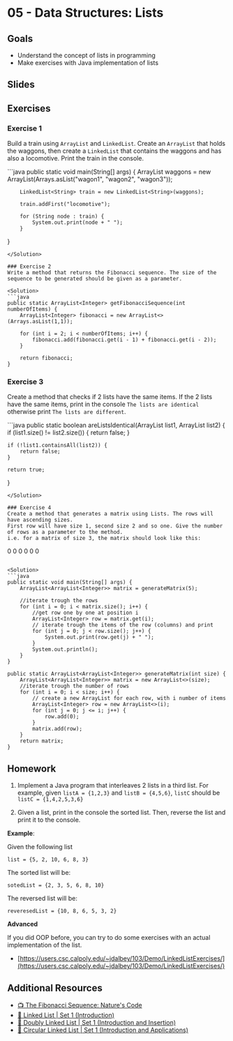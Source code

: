 # 05 - Data Structures: Lists

<Teacher name="Anca"></Teacher>

## Goals
- Understand the concept of lists in programming
- Make exercises with Java implementation of lists

## Slides

<GoogleSlides src="https://docs.google.com/presentation/d/e/2PACX-1vSr6F6309N3wBgzfe9wGyP-vbW7q794IycXIBDTG0yUwONrLYB3Z3S0EoDnv3-B4D0vOqb8pFLU6Zgp/embed?start=false&loop=false&delayms=3000"></GoogleSlides>

## Exercises

### Exercise 1
Build a train using `ArrayList` and `LinkedList`. Create an `ArrayList` that holds the waggons, then create a `LinkedList` that contains the waggons and has also a locomotive. Print the train in the console.

<Solution>
```java
public static void main(String[] args) {
        ArrayList<String> waggons = new ArrayList<String>(Arrays.asList("wagon1", "wagon2", "wagon3"));

        LinkedList<String> train = new LinkedList<String>(waggons);

        train.addFirst("locomotive");

        for (String node : train) {
            System.out.print(node + " ");
        }
}
```
</Solution>

### Exercise 2
Write a method that returns the Fibonacci sequence. The size of the sequence to be generated should be given as a parameter.

<Solution>
```java
public static ArrayList<Integer> getFibonacciSequence(int numberOfItems) {
    ArrayList<Integer> fibonacci = new ArrayList<>(Arrays.asList(1,1));

    for (int i = 2; i < numberOfItems; i++) {
        fibonacci.add(fibonacci.get(i - 1) + fibonacci.get(i - 2));
    }

    return fibonacci;
}
```
</Solution>

### Exercise 3
Create a method that checks if 2 lists have the same items.
If the 2 lists have the same items, print in the console `The lists are identical` otherwise print `The lists are different`.

<Solution>
```java
public static boolean areListsIdentical(ArrayList<String> list1, ArrayList<String> list2) {
    if (list1.size() != list2.size()) {
        return false;
    }
    
    if (!list1.containsAll(list2)) {
        return false;
    }

    return true;
}
```
</Solution>

### Exercise 4
Create a method that generates a matrix using Lists. The rows will have ascending sizes.
First row will have size 1, second size 2 and so one. Give the number of rows as a parameter to the method. 
i.e. for a matrix of size 3, the matrix should look like this:

```
0
0 0
0 0 0
```

<Solution>
```java
public static void main(String[] args) {
    ArrayList<ArrayList<Integer>> matrix = generateMatrix(5);

    //iterate trough the rows
    for (int i = 0; i < matrix.size(); i++) {
        //get row one by one at position i
        ArrayList<Integer> row = matrix.get(i);
        // iterate trough the items of the row (columns) and print
        for (int j = 0; j < row.size(); j++) {
            System.out.print(row.get(j) + " ");
        }
        System.out.println();
    }
}

public static ArrayList<ArrayList<Integer>> generateMatrix(int size) {
    ArrayList<ArrayList<Integer>> matrix = new ArrayList<>(size);
    //iterate trough the number of rows
    for (int i = 0; i < size; i++) {
        // create a new ArrayList for each row, with i number of items
        ArrayList<Integer> row = new ArrayList<>(i);
        for (int j = 0; j <= i; j++) {
            row.add(0);
        }
        matrix.add(row);
    }
    return matrix;
}
```
</Solution>

## Homework

1. Implement a Java program that interleaves 2 lists in a third list.
For example, given `listA = {1,2,3}` and `listB = {4,5,6}`, `listC` should be `listC = {1,4,2,5,3,6}`

2. Given a list, print in the console the sorted list. Then, reverse the list and print it to the console.

**Example**:  

Given the following list

`list = {5, 2, 10, 6, 8, 3}`

The sorted list will be:

`sotedList = {2, 3, 5, 6, 8, 10}`

The reversed list will be:

`reveresedList = {10, 8, 6, 5, 3, 2}`

**Advanced**

If you did OOP before, you can try to do some exercises with an actual implementation of the list. 
- [https://users.csc.calpoly.edu/~jdalbey/103/Demo/LinkedListExercises/](https://users.csc.calpoly.edu/~jdalbey/103/Demo/LinkedListExercises/)

## Additional Resources
- [📺 The Fibonacci Sequence: Nature's Code](https://www.youtube.com/watch?v=wTlw7fNcO-0)
- [📖 Linked List | Set 1 (Introduction)](https://www.geeksforgeeks.org/linked-list-set-1-introduction/)
- [📖 Doubly Linked List | Set 1 (Introduction and Insertion)](https://www.geeksforgeeks.org/doubly-linked-list/)
- [📖 Circular Linked List | Set 1 (Introduction and Applications)](https://www.geeksforgeeks.org/circular-linked-list/)

